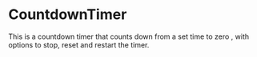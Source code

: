 # CountdownTimer
This is a countdown timer that counts down from a set time to zero , with options to stop, reset  and restart the timer.
